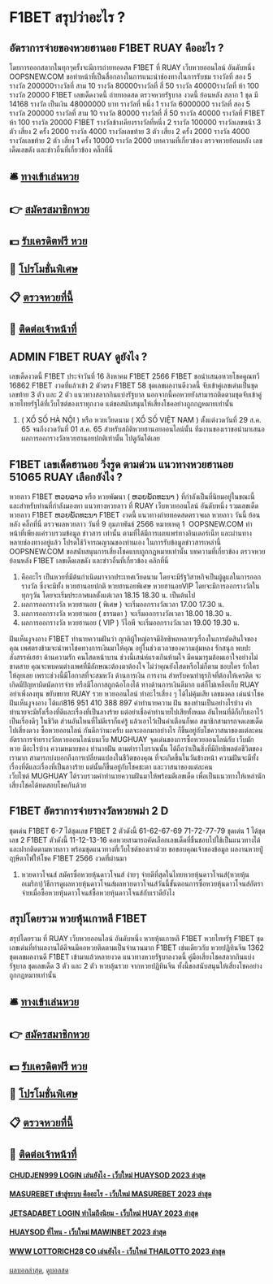 # F1BET สรุปว่าอะไร ?
## อัตราการจ่ายของหวยฮานอย F1BET RUAY คืออะไร ?
โดยการออกสลากในทุกๆครั้งจะมีการถ่ายทอดสด F1BET ที่ RUAY เว็บหวยออนไลน์ อันดับหนึ่ง OOPSNEW.COM ขอทำหน้าที่เป็นสื่อกลางในการแนะนำช่องทางในการรับชม
รางวัลที่ สอง 5 รางวัล 200000รางวัลที่ สาม 10 รางวัล 80000รางวัลที่ สี่ 50 รางวัล 40000รางวัลที่ ห้า 100 รางวัล 20000
 F1BET เลขเด็ดงวดนี้ ถ่ายทอดสด ตรวจหวยรัฐบาล งวดนี้ ย้อนหลัง 
สลาก 1 ชุด มี 14168 รางวัล เป็นเงิน 48000000 บาท
รางวัลที่ หนึ่ง 1 รางวัล 6000000 รางวัลที่ สอง 5 รางวัล 200000 รางวัลที่ สาม 10 รางวัล 80000 รางวัลที่ สี่ 50 รางวัล 40000 รางวัลที่ F1BET ห้า 100 รางวัล 20000 F1BET รางวัลข้างเคียงรางวัลที่หนึ่ง 2 รางวัล 100000 รางวัลเลขหน้า 3 ตัว เสี่ยง 2 ครั้ง 2000 รางวัล 4000 รางวัลเลขท้าย 3 ตัว เสี่ยง 2 ครั้ง 2000 รางวัล 4000 รางวัลเลขท้าย 2 ตัว เสี่ยง 1 ครั้ง 10000 รางวัล 2000
บทความที่เกี่ยวข้อง
ตรวจหวยย้อนหลัง เลขเด็ดเลขดัง และข่าวอื่นที่เกี่ยวข้อง คลิ๊กที่นี่

## 🛎 [ทางเข้าเล่นหวย](https://bit.ly/3BG5bNw)
## 👉 [สมัครสมาชิกหวย](https://bit.ly/3BG5bNw)
## 💵 [รับเครดิตฟรี หวย](https://bit.ly/3C3mvgS)
## 👑 [โปรโมชั่นพิเศษ](https://bit.ly/3C3mvgS)
## 📋 [ตรวจหวยที่นี้](https://bit.ly/3C3mvgS)
## 📱 [ติดต่อเจ้าหน้าที่](https://bit.ly/3C3mvgS)

## ADMIN F1BET RUAY ดูยังไง ?
เลขเด็ดงวดนี้ F1BET ประจำวันที่ 16 สิงหาคม F1BET 2566 F1BET ขอนำเสนอหวยโชคคูณทวี 16862 F1BET งวดที่แล้วเข้า 2 ตัวตรง F1BET 58 ชุดเลขผลงานดีงวดนี้ จับเข้าคู่เลขเด่นเป็นชุดเลขท้าย 3 ตัว และ 2 ตัว แนวทางสลากกินแบ่งรัฐบาล นอกจากนี้คอหวยยังสามารถติดตามชุดจับเข้าคู่หวยไทยรัฐได้ที่เว็บไซต์ของเราทุกงวด แต่ขอสนับสนุนให้เสี่ยงโชคอย่างถูกกฎหมายเท่านั้น
1. ( XỔ SỐ HÀ NỘI ) หรือ หวยเวียดนาม ( XỔ SỐ VIỆT NAM ) ตั้งแต่งวดวันที่ 29 ส.ค. 65 จนถึงงวดวันที่ 01 ส.ค. 65 สำหรับสถิติหวยฮานอยออนไลน์นั้น ทีมงานของเราขอนำมาเสนอผลการออกรางวัลหวยฮานอยปกติเท่านั้น ไปดูกันได้เลย

## F1BET เลขเด็ดฮานอย วิ่งรูด ตามด่วน แนวทางหวยฮานอย 51065 RUAY เลือกยังไง ?
หวยลาว F1BET ຫວຍລາວ หรือ หวยพัฒนา ( ຫວຍພັດທະນາ ) ที่กำลังเป็นที่นิยมอยู่ในขณะนี้ และสำหรับท่านที่กำลังมองหา แนวทางหวยลาว ที่ RUAY เว็บหวยออนไลน์ อันดับหนึ่ง รวมเลขเด็ดหวยลาว F1BET ຫວຍພັດທະນາ F1BET งวดนี้
 แนวทางถ่ายทอดสดตรวจผล หวยลาว วันนี้ ย้อนหลัง คลิ๊กที่นี่ 
ตรวจผลหวยลาว วันที่ 9 กุมภาพันธ์ 2566
หมายเหตุ 1  OOPSNEW.COM ทำหน้าที่เพียงแค่รวบรวมข้อมูล ข่าวสาร เท่านั้น ตามที่ได้มีการเผยแพร่ทางอินเตอร์เน็ท และผ่านทางหลายช่องทางอยู่แล้ว โปรดใช้วิจารณญาณของท่านเอง ในการรับข้อมูลข่าวสารเหล่านี้ OOPSNEW.COM ขอสนับสนุนการเสี่ยงโชคแบบถูกกฎหมายเท่านั้น
บทความที่เกี่ยวข้อง
ตรวจหวยย้อนหลัง F1BET เลขเด็ดเลขดัง และข่าวอื่นที่เกี่ยวข้อง คลิกที่นี่
1. คืออะไร เป็นหวยที่มีต้นกำเนิดมาจากประเทศเวียดนาม โดยจะมีรัฐวิสาหกิจเป็นผู้ดูแลในการออกรางวัล ซึ่งจะมีทั้ง หวยฮานอยปกติ หวยฮานอยพิเศษ หวยฮานอยVIP โดยจะมีการออกรางวัลในทุกๆวัน โดยจะเริ่มประกาศผลตั้งแต่เวลา 18.15 18.30 น. เป็นต้นไป
2. ผลการออกรางวัล หวยฮานอย ( พิเศษ ) จะเริ่มออกรางวัลเวลา 17.00 17.30 น.
3. ผลการออกรางวัล หวยฮานอย ( ธรรมดา ) จะเริ่มออกรางวัลเวลา 18.00 18.30 น.
4. ผลการออกรางวัล หวยฮานอย ( VIP ) วีไอพี จะเริ่มออกรางวัลเวลา 19.00 19.30 น.

ฝันเห็นงูจงอาง F1BET ทำนายความฝันว่า ญาติผู้ใหญ่อาจมีอิทธิพลหลายๆเรื่องในการตัดสินใจของคุณ เพศตรงข้ามจะนำพาโชคทางการเงินมาให้คุณ อยู่ในช่วงเวลาของความลุ่มหลง รักสนุก พบปะสังสรรค์เฮฮา
ด้านความรัก คนโสดหน้าบาน ช่วงนี้เสน่ห์แรงเกินห้ามใจ มีคนมารุมล้อมเอาใจอย่างไม่ขาดสาย คุณจะพบคนต่างเพศที่มีลักษณะต้องตาต้องใจ ไม่ว่าคุณยังโสดหรือไม่ก็ตาม ชอบใคร รักใคร ให้ลุยเลย เพราะช่วงนี้มีโอกาสที่จะสมหวัง
ด้านการเงิน การงาน สำหรับคนทำธุรกิจที่ต้องให้เครดิต จะเกิดมีปัญหาผิดนัดการจ่าย หรือมีโอกาสถูกฉ้อโกงได้ ทางด้านการเงินดีมาก แต่ก็ไม่เหลือเก็บ RUAY อย่าเพิ่งลงทุน ขยับขยาย RUAY รวย หวยออนไลน์ ทำอะไรเสี่ยง ๆ ได้ไม่คุ้มเสีย
เลขมงคล เด่นนำโชค ฝันเห็นงูจงอาง ได้แก่816 951 410 388 897
คำทำนายความ ฝัน ของท่านเป็นอย่างไรบ้าง คำทำนายจะมีทั้งเรื่องที่ดีและเรื่องที่เป็นลางร้าย แต่อย่าเชื่อคำทำนายไปเสียทั้งหมด อันไหนที่ดีก็เก็บเอาไว้เป็นเรื่องดีๆ ในชีวิต ส่วนอันไหนที่ไม่ดีเราก็แค่รู้ แล้วเอาไว้เป็นคำเตือนก็พอ สมาชิกสามารถจดเลขเด็ดไปเสี่ยงดวง ซื้อหวยออนไลน์ กันดีกว่านะครับ ผลจะออกมาอย่างไร ก็ขึ้นอยู่กับโชควาสนาของแต่ละคน
อัตราการจ่ายรางวัลหวยออนไลน์บนเว็บ MUGHUAY
จุดเด่นของการซื้อหวยออนไลน์กับ เว็บมักหวย มีอะไรบ้าง
ความหมายของ ทำนายฝัน ตามตำราโบราณนั้น ได้ถือว่าเป็นสิ่งที่มีอิทธิพลต่อชีวิตของเรามาก สามารถบ่งบอกถึงการเปลี่ยนแปลงในชีวิตของคุณ ที่จะเกิดขึ้นในวันข้างหน้า ความฝันจะมีทั้งเรื่องที่ดีและเรื่องที่เป็นลางร้าย แต่นั้นก็ขึ้นอยู่กับโชคชะตา และวาสนาของแต่ละคน เว็บไซต์ MUGHUAY ได้รวบรวมคำทำนายความฝันมาให้พร้อมตีเลขเด็ด เพื่อเป็นแนวทางให้เหล่านักเสี่ยงโชคได้ทดสอบโชคกันด้วย

## F1BET อัตราการจ่ายรางวัลหวยพม่า 2 D
ชุดเด่น F1BET 6-7 ได้ชุดเลข F1BET 2 ตัวดังนี้
61-62-67-69
71-72-77-79
ชุดเด่น 1 ได้ชุดเลข 2 F1BET ตัวดังนี้
11-12-13-16
คอหวยสามารถคัดเลือกเลขเด็ดที่ชื่นชอบไปใช้เป็นแนวทางได้ และฝากติดตามหวยลาว พร้อมชุดแนวทางที่เว็บไซต์ของเราด้วย
ขอขอบคุณเจ้าของข้อมูล
ผลงานหวยปู่ฤาษีตาไฟให้โชค F1BET 2566 งวดที่ผ่านมา

1. หวยดาวโจนส์ สมัครซื้อหวยหุ้นดาวโจนส์ ง่ายๆ จ่ายดีที่สุดในไทยหวยหุ้นดาวโจนส์(หวยหุ้นอเมริกา)วิธีการดูผลหวยหุ้นดาวโจนส์ผลหวยดาวโจนส์วันนี้ขั้นตอนการซื้อหวยหุ้นดาวโจนส์อัตราจ่ายเมื่อซื้อหวยหุ้นดาวโจนส์ซื้อหวยหุ้นดาวโจนส์กับเราดียังไง

## สรุปโดยรวม หวยหุ้นเกาหลี F1BET
สรุปโดยรวม ที่ RUAY เว็บหวยออนไลน์ อันดับหนึ่ง หวยหุ้นเกาหลี F1BET หวยไทยรัฐ F1BET ชุดเลขเด่นที่ทำผลงานได้ดีจนมีคอหวยติดตามเป็นจำนวนมาก F1BET เช่นเดียวกับ หวยปฏิทินจีน 1362 ชุดเลขผลงานดี F1BET เข้ามาแล้วหลายงวด แนวทางหวยรัฐบาลงวดนี้ คู่มือเสี่ยงโชคสลากกินแบ่งรัฐบาล ชุดเลขเด็ด 3 ตัว และ 2 ตัว หวยลุ้นรวย จากหวยปฏิทินจีน ทั้งนี้ขอสนับสนุนให้เสี่ยงโชคอย่างถูกกฎหมายเท่านั้น

## 🛎 [ทางเข้าเล่นหวย](https://bit.ly/3BG5bNw)
## 👉 [สมัครสมาชิกหวย](https://bit.ly/3BG5bNw)
## 💵 [รับเครดิตฟรี หวย](https://bit.ly/3C3mvgS)
## 👑 [โปรโมชั่นพิเศษ](https://bit.ly/3C3mvgS)
## 📋 [ตรวจหวยที่นี้](https://bit.ly/3C3mvgS)
## 📱 [ติดต่อเจ้าหน้าที่](https://bit.ly/3C3mvgS)

#### [CHUDJEN999 LOGIN เล่นยังไง - เว็บใหม่ HUAYSOD 2023 ล่าสุด](https://atom.io/themes/chudjen999%20login%20เล่นยังไง%20-%20เว็บใหม่%20huaysod%202023%20ล่าสุด)
#### [MASUREBET เข้าสู่ระบบ คืออะไร - เว็บใหม่ MASUREBET 2023 ล่าสุด](https://atom.io/themes/masurebet%20เข้าสู่ระบบ%20คืออะไร%20-%20เว็บใหม่%20masurebet%202023%20ล่าสุด)
#### [JETSADABET LOGIN ทำไมถึงนิยม - เว็บใหม่ HUAY 2023 ล่าสุด](https://atom.io/themes/jetsadabet%20login%20ทำไมถึงนิยม%20-%20เว็บใหม่%20huay%202023%20ล่าสุด)
#### [HUAYSOD ที่ไหน - เว็บใหม่ MAWINBET 2023 ล่าสุด](https://atom.io/themes/huaysod%20ที่ไหน%20-%20เว็บใหม่%20mawinbet%202023%20ล่าสุด)
#### [WWW LOTTORICH28 CO เล่นยังไง - เว็บใหม่ THAILOTTO 2023 ล่าสุด](https://atom.io/themes/www%20lottorich28%20co%20เล่นยังไง%20-%20เว็บใหม่%20thailotto%202023%20ล่าสุด)

[ผลบอลล่าสุด](https://siamsport.tv "ผลบอลล่าสุด"), [ดูบอลสด](https://siamsport.tv/ดูบอลสด "ดูบอลสด")